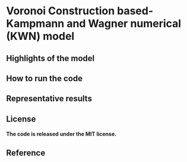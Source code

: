 # Voronoi Construction based-Kampmann and Wagner numerical (KWN) model
## Highlights of the model
## How to run the code
## Representative results
## License
#### The code is released under the MIT license.
## Reference
